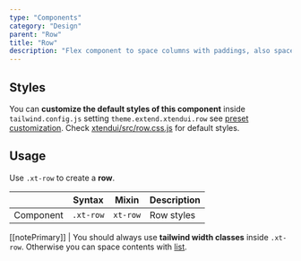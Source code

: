```yaml
---
type: "Components"
category: "Design"
parent: "Row"
title: "Row"
description: "Flex component to space columns with paddings, also spaces vertically."
---
```


## Styles

You can **customize the default styles of this component** inside `tailwind.config.js` setting `theme.extend.xtendui.row` see [preset customization](/components/preset#customization). Check [xtendui/src/row.css.js](https://github.com/minimit/xtendui/blob/beta/src/row.css.js) for default styles.

## Usage

Use `.xt-row` to create a **row**.

<div class="xt-overflow-sub overflow-y-hidden overflow-x-scroll my-5 xt-my-auto w-full">

|                      | Syntax                          | Mixin            | Description                   |
| ----------------------- | ----------------------------------------- | -----------------------------| ----------------------------- |
| Component                  | `.xt-row`                     | `xt-row`                | Row styles            |

</div>

[[notePrimary]]
| You should always use **tailwind width classes** inside `.xt-row`. Otherwise you can space contents with [list](/components/list).

<demo>
  <demoinline src="demos/components/row/usage">
  </demoinline>
</demo>
